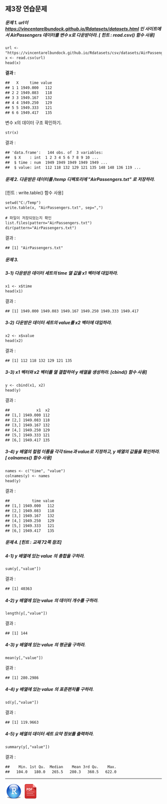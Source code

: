 ## 제3장 연습문제



##### 문제 1. url이  https://vincentarelbundock.github.io/Rdatasets/datasets.html 인 사이트에서 AirPassengers 데이터를 변수 x로 다운받아라. [ 힌트 : read.csv() 함수 사용]

```{r}
url <- "https://vincentarelbundock.github.io/Rdatasets/csv/datasets/AirPassengers.csv"
x <- read.csv(url)
head(x)
```

**결과 :**

```{}
##   X     time value
## 1 1 1949.000   112
## 2 2 1949.083   118
## 3 3 1949.167   132
## 4 4 1949.250   129
## 5 5 1949.333   121
## 6 6 1949.417   135
```



변수 x의 데이터 구조 확인하기.

```{r}
str(x)
```

결과 : 

```
## 'data.frame':   144 obs. of  3 variables:
##  $ X    : int  1 2 3 4 5 6 7 8 9 10 ...
##  $ time : num  1949 1949 1949 1949 1949 ...
##  $ value: int  112 118 132 129 121 135 148 148 136 119 ...
```



##### 문제 2. 다운받은 데이터를 /temp 디렉토리에 "AirPassengers.txt" 로 저장하라.

[힌트 : write.table() 함수 사용]

```{r}
setwd("C:/Temp")
write.table(x, "AirPassengers.txt", sep=",")

# 파일이 저장되었는지 확인
list.files(pattern="AirPassengers.txt")
dir(pattern="AirPassengers.txt")
```

결과 :

```
## [1] "AirPassengers.txt"
```



##### 문제 3. 

##### 3-1) 다운받은 데이터 세트의 time 열 값을 x1 벡터에 대입하라.

```{r}
x1 <- x$time
head(x1)
```

결과 :

```
## [1] 1949.000 1949.083 1949.167 1949.250 1949.333 1949.417
```



##### 3-2) 다운받은 데이터 세트의 value를 x2 벡터에 대입하라.

```{r}
x2 <- x$value
head(x2)
```

결과 :

```
## [1] 112 118 132 129 121 135
```



##### 3-3) x1 벡터와 x2 벡터를 열 결합하여 y 배열을 생성하라. [cbind() 함수 사용]

```{r}
y <- cbind(x1, x2)
head(y)
```

결과 :

```{}
##            x1  x2
## [1,] 1949.000 112
## [2,] 1949.083 118
## [3,] 1949.167 132
## [4,] 1949.250 129
## [5,] 1949.333 121
## [6,] 1949.417 135
```



##### 3-4) y 배열의 컬럼 이름을 각각 time과 value로 지정하고, y 배열의 값들을 확인하라. [ colnames() 함수 사용]

```{r}
names <- c("time", "value")
colnames(y) <- names
head(y)
```

결과 :

```
##          time value
## [1,] 1949.000   112
## [2,] 1949.083   118
## [3,] 1949.167   132
## [4,] 1949.250   129
## [5,] 1949.333   121
## [6,] 1949.417   135
```



##### 문제 4. [힌트 : 교재 72쪽 참조]

##### 4-1) y 배열에 있는 value 의 총합을 구하라.

```{r}
sum(y[,"value"])
```

결과 :

```
## [1] 40363
```



##### 4-2) y 배열에 있는 value 의 데이터 개수를 구하라.

```{r}
length(y[,"value"])
```

결과 :

```
## [1] 144
```



##### 4-3) y 배열에 있는 value 의 평균을 구하라.

```{r}
mean(y[,"value"])
```

결과 :

```
## [1] 280.2986
```



##### 4-4) y 배열에 있는 value 의 표준편차를 구하라.

```{r}
sd(y[,"value"])
```

결과 :

```
## [1] 119.9663
```



##### 4-5) y 배열의 데이터 세트 요약 정보를 출력하라.

```{r}
summary(y[,"value"])
```

결과 :

```
##    Min. 1st Qu.  Median    Mean 3rd Qu.    Max. 
##   104.0   180.0   265.5   280.3   360.5   622.0 
```



------

[![R](images/R.png)](source/ch_3_Exercise.R) [![pdf_image](images/pdf_image.png)](pdf/ch_3_Exercise.pdf)